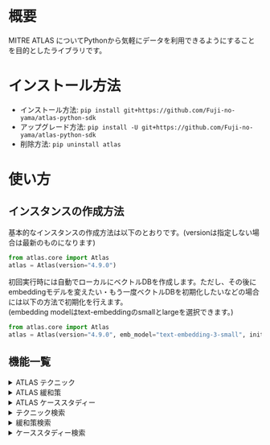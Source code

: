 # 概要
MITRE ATLAS についてPythonから気軽にデータを利用できるようにすることを目的としたライブラリです。

# インストール方法
- インストール方法: `pip install git+https://github.com/Fuji-no-yama/atlas-python-sdk`
- アップグレード方法: `pip install -U git+https://github.com/Fuji-no-yama/atlas-python-sdk`
- 削除方法: `pip uninstall atlas`

# 使い方
## インスタンスの作成方法
基本的なインスタンスの作成方法は以下のとおりです。(versionは指定しない場合は最新のものになります)
```python
from atlas.core import Atlas
atlas = Atlas(version="4.9.0")
```
初回実行時には自動でローカルにベクトルDBを作成します。ただし、その後にembeddingモデルを変えたい・もう一度ベクトルDBを初期化したいなどの場合には以下の方法で初期化を行えます。  
(embedding modelはtext-embeddingのsmallとlargeを選択できます。)
```python
from atlas.core import Atlas
atlas = Atlas(version="4.9.0", emb_model="text-embedding-3-small", initialize_vector=True)
```
## 機能一覧

<details>
<summary>ATLAS テクニック</summary>

### 保有情報
- name(str) : テクニック名
- id(str) : id名 (例 AML.T0000)
- description(str) : 記述内容(リンクなどを削除し整形済み)
- have_parent(bool) : 親がいるかどうか(子テクニックかどうか)
- parent_id(str) : 親のid名 (例 AML.T0000) (親がいない場合はNone)
- description_vector(list[float]) : 記述のベクトル
- tactics(list[AtlasTactic]) : 所属するtacticオブジェクトのリスト
- snake_case_name(str) : yamlファイルに記載されている名前

### 使用例
atlasテクニックオブジェクトを順番に確認しidがAML.T0000のものを取得したい場合
```python
for tec in atlas.technique_list:
    if tec.id == "AML.T0000":
        print("found!!")
```

</details>

<details>
<summary>ATLAS 緩和策</summary>

### 保有情報
- name(str) : 緩和策名
- id(str) : id名 (例 AML.M0000)
- description(str) : 記述内容(リンクなどを削除し整形済み)
- technique_list(list[AtlasTechnique]) : 緩和策が紐づいているテクニックのリスト
- snake_case_name(str) : yamlファイルに記載されている名前

### 使用例
atlas緩和策オブジェクトを順番に確認しidがAML.M0000について紐づいているテクニックのid一覧を表示したい場合
```python
for mit in atlas.mitigation_list:
    if mit.id == "AML.M0000":
        for tec in mit.technique_list:
        print(tec.id)
```

</details>

<details>
<summary>ATLAS ケーススタディー</summary>

### 保有情報
- name(str) : 緩和策名
- id(str) : id名 (例 AML.CS0000)
- summary(str) : 記述概要(リンクなどを削除し整形済み)
- procedure(list[AtlasCaseStudyStep]) : ケーススタディのステップを表すオブジェクトのリスト(順番もこのまま)  
AtlasCaseStudyStepの保有情報
    - technique(AtlasTechnique) : テクニックオブジェクト
    - tactic(AtlasTactic) : タクティックオブジェクト
    - description(str) : テクニックのdescriptionとは異なりケーススタディー固有のdescription
- target (str): ケーススタディページに記載されているターゲット情報
- actor (str): ケーススタディページに記載されているアクター情報
- type (str): "exercise" または "incident"
- reference_title(str) : 参考のタイトル (記載がない場合はNone)
- reference_url(str) : 参考のURL (記載がない場合はNone)

### 使用例
atlasケーススタディオブジェクトを順番に確認しidがAML.CS0000のsummaryを確認したい場合
```python
for cs in atlas.casestudy_list:
    if cs.id == "AML.CS0000":
        print(cs.summary)
```

atlasケーススタディオブジェクトを順番に確認しidがAML.CS0000のprocedureについて、tacticのID、techniqueのID、ケースタディー固有の記述について順番に取得する場合
```python
for cs in atlas.casestudy_list:
    if cs.id == "AML.CS0000":
        for step in cs.procedure:
            print("tactic ID:", step.tactic.id)
            print("technique ID:", step.technique.id)
            print("description:", step.description)
```

</details>

<details>
<summary>テクニック検索</summary>

2種類の検索関数を使用することができます。
### テクニックid検索
idを元にテクニックを検索することができます。(idが存在しない場合はValueErrorをraiseします)
```python
tec = atlas.search_tec_from_id(id="AML.T0000")
print("検索結果", tec.id)
```

### クエリからのテクニックベクトル検索
記述に類似する内容からベクトル検索を行うことができます。
- query引数: 自由記述のクエリを入力できます。
- top_k引数: 上位何件を取得するかを選択できます。
- filter引数: 子テクニックのみ・親テクニックのみ・両方(全テクニック) の3種類から選択できます。
```python
test_query = "Please search techniques about LLM and RAG"
searched_tec_lis = atlas.search_relevant_technique(query=test_query, top_k=5, filter_parent="both")
print("検索結果", [tec.id for tec in searched_tec_lis])
```

</details>

<details>
<summary>緩和策検索</summary>

1種類の検索関数を使用することができます。
### 緩和策id検索
idを元に緩和策を検索することができます。(idが存在しない場合はValueErrorをraiseします)
```python
mit = atlas.search_mit_from_id(id="AML.M0000")
print("検索結果", mit.id)
```

</details>

<details>
<summary>ケーススタディー検索</summary>

1種類の検索関数を使用することができます。
### ケーススタディーid検索
idを元にケーススタディーを検索することができます。(idが存在しない場合はValueErrorをraiseします)
```python
cs = atlas.search_cs_from_id(id="AML.CS0026")
print("検索結果", cs.id)
```

</details>

<!-- # その他
## ディレクトリ構造

## お問い合わせ -->